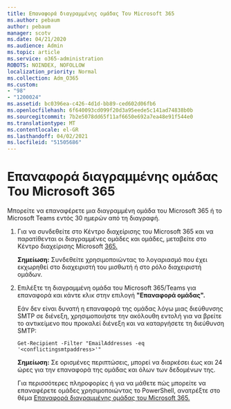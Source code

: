 ```yaml
---
title: Επαναφορά διαγραμμένης ομάδας Του Microsoft 365
ms.author: pebaum
author: pebaum
manager: scotv
ms.date: 04/21/2020
ms.audience: Admin
ms.topic: article
ms.service: o365-administration
ROBOTS: NOINDEX, NOFOLLOW
localization_priority: Normal
ms.collection: Adm_O365
ms.custom:
- "98"
- "1200024"
ms.assetid: bc0396ea-c426-4d1d-bb89-ced602d06fb6
ms.openlocfilehash: 6f640093cd099f20d3a95eede5c141ad74838b0b
ms.sourcegitcommit: 7b2e5078dd65f11af6650e692a7ea48e91f544e0
ms.translationtype: MT
ms.contentlocale: el-GR
ms.lasthandoff: 04/02/2021
ms.locfileid: "51505686"
---
```

# <a name="restore-a-deleted-microsoft-365-group"></a>Επαναφορά διαγραμμένης ομάδας Του Microsoft 365

Μπορείτε να επαναφέρετε μια διαγραμμένη ομάδα του Microsoft 365 ή το Microsoft Teams εντός 30 ημερών από τη διαγραφή.

1. Για να συνδεθείτε στο Κέντρο διαχείρισης του Microsoft 365 και να παρατίθενται οι διαγραμμένες ομάδες και ομάδες, μεταβείτε στο Κέντρο διαχείρισης Microsoft [365.](https://aka.ms/RestoreDeletedGroup)

    **Σημείωση:** Συνδεθείτε χρησιμοποιώντας το λογαριασμό που έχει εκχωρηθεί στο διαχειριστή του μισθωτή ή στο ρόλο διαχειριστή ομάδων.

1. Επιλέξτε τη διαγραμμένη ομάδα του Microsoft 365/Teams για επαναφορά και κάντε κλικ στην επιλογή **"Επαναφορά ομάδας".**

    Εάν δεν είναι δυνατή η επαναφορά της ομάδας λόγω μιας διεύθυνσης SMTP σε διένεξη, χρησιμοποιήστε την ακόλουθη εντολή για να βρείτε το αντικείμενο που προκαλεί διένεξη και να καταργήσετε τη διεύθυνση SMTP:

    `Get-Recipient -Filter "EmailAddresses -eq '<conflictingsmtpaddress>'"`

    **Σημείωση:** Σε ορισμένες περιπτώσεις, μπορεί να διαρκέσει έως και 24 ώρες για την επαναφορά της ομάδας και όλων των δεδομένων της.

    Για περισσότερες πληροφορίες ή για να μάθετε πώς μπορείτε να επαναφέρετε ομάδες χρησιμοποιώντας το PowerShell, ανατρέξτε στο θέμα [Επαναφορά διαγραμμένης ομάδας του Microsoft 365.](https://go.microsoft.com/fwlink/?linkid=867802)